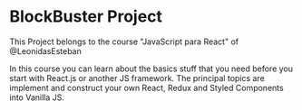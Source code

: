 # BlockBuster Project
This Project belongs to the course "JavaScript para React" of @LeonidasEsteban

In this course you can learn about the basics stuff that you need before you start with React.js or another JS framework.
The principal topics are implement and construct your own React, Redux and Styled Components into Vanilla JS.
